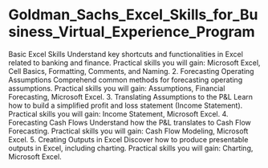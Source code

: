 # Goldman_Sachs_Excel_Skills_for_Business_Virtual_Experience_Program

Basic Excel Skills
Understand key shortcuts and functionalities in Excel related to banking and finance.
Practical skills you will gain: Microsoft Excel, Cell Basics, Formatting, Comments, and Naming.
2. Forecasting Operating Assumptions
Comprehend common methods for forecasting operating assumptions.
Practical skills you will gain: Assumptions, Financial Forecasting, Microsoft Excel.
3. Translating Assumptions to the P&L
Learn how to build a simplified profit and loss statement (Income Statement).
Practical skills you will gain: Income Statement, Microsoft Excel.
4. Forecasting Cash Flows
Understand how the P&L translates to Cash Flow Forecasting.
Practical skills you will gain: Cash Flow Modeling, Microsoft Excel.
5. Creating Outputs in Excel
Discover how to produce presentable outputs in Excel, including charting.
Practical skills you will gain: Charting, Microsoft Excel.
